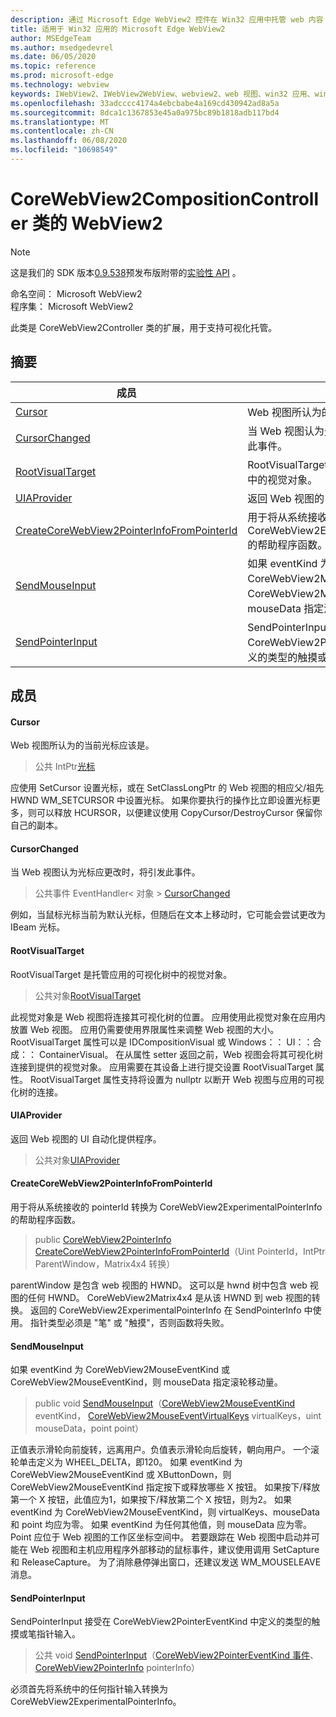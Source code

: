 ```yaml
---
description: 通过 Microsoft Edge WebView2 控件在 Win32 应用中托管 web 内容
title: 适用于 Win32 应用的 Microsoft Edge WebView2
author: MSEdgeTeam
ms.author: msedgedevrel
ms.date: 06/05/2020
ms.topic: reference
ms.prod: microsoft-edge
ms.technology: webview
keywords: IWebView2、IWebView2WebView、webview2、web 视图、win32 应用、win32、edge、ICoreWebView2、ICoreWebView2Controller、浏览器控件、边缘 html
ms.openlocfilehash: 33adcccc4174a4ebcbabe4a169cd430942ad8a5a
ms.sourcegitcommit: 8dca1c1367853e45a0a975bc89b1818adb117bd4
ms.translationtype: MT
ms.contentlocale: zh-CN
ms.lasthandoff: 06/08/2020
ms.locfileid: "10698549"
---
```

# CoreWebView2CompositionController 类的 WebView2 

> [!NOTE]
> 这是我们的 SDK 版本[0.9.538](../../../releasenotes.md#09538)预发布版附带的[实验性 API](../../../concepts/versioning.md#experimental-apis) 。

命名空间： Microsoft WebView2 \
程序集： Microsoft WebView2

此类是 CoreWebView2Controller 类的扩展，用于支持可视化托管。

## 摘要

 成员                        | 描述
--------------------------------|---------------------------------------------
[Cursor](#cursor) | Web 视图所认为的当前光标应该是。
[CursorChanged](#cursorchanged) | 当 Web 视图认为光标应更改时，将引发此事件。
[RootVisualTarget](#rootvisualtarget) | RootVisualTarget 是托管应用的可视化树中的视觉对象。
[UIAProvider](#uiaprovider) | 返回 Web 视图的 UI 自动化提供程序。
[CreateCoreWebView2PointerInfoFromPointerId](#createcorewebview2pointerinfofrompointerid) | 用于将从系统接收的 pointerId 转换为 CoreWebView2ExperimentalPointerInfo 的帮助程序函数。
[SendMouseInput](#sendmouseinput) | 如果 eventKind 为 CoreWebView2MouseEventKind 或 CoreWebView2MouseEventKind，则 mouseData 指定滚轮移动量。
[SendPointerInput](#sendpointerinput) | SendPointerInput 接受在 CoreWebView2PointerEventKind 中定义的类型的触摸或笔指针输入。

## 成员

#### Cursor 

Web 视图所认为的当前光标应该是。

> 公共 IntPtr[光标](#cursor)

应使用 SetCursor 设置光标，或在 SetClassLongPtr 的 Web 视图的相应父/祖先 HWND WM_SETCURSOR 中设置光标。 如果你要执行的操作比立即设置光标更多，则可以释放 HCURSOR，以便建议使用 CopyCursor/DestroyCursor 保留你自己的副本。

#### CursorChanged 

当 Web 视图认为光标应更改时，将引发此事件。

> 公共事件 EventHandler< 对象 > [CursorChanged](#cursorchanged)

例如，当鼠标光标当前为默认光标，但随后在文本上移动时，它可能会尝试更改为 IBeam 光标。

#### RootVisualTarget 

RootVisualTarget 是托管应用的可视化树中的视觉对象。

> 公共对象[RootVisualTarget](#rootvisualtarget)

此视觉对象是 Web 视图将连接其可视化树的位置。 应用使用此视觉对象在应用内放置 Web 视图。 应用仍需要使用界限属性来调整 Web 视图的大小。 RootVisualTarget 属性可以是 IDCompositionVisual 或 Windows：： UI：：合成：： ContainerVisual。 在从属性 setter 返回之前，Web 视图会将其可视化树连接到提供的视觉对象。 应用需要在其设备上进行提交设置 RootVisualTarget 属性。 RootVisualTarget 属性支持将设置为 nullptr 以断开 Web 视图与应用的可视化树的连接。

#### UIAProvider 

返回 Web 视图的 UI 自动化提供程序。

> 公共对象[UIAProvider](#uiaprovider)

#### CreateCoreWebView2PointerInfoFromPointerId 

用于将从系统接收的 pointerId 转换为 CoreWebView2ExperimentalPointerInfo 的帮助程序函数。

> public [CoreWebView2PointerInfo](microsoft-web-webview2-core-corewebview2pointerinfo.md) [CreateCoreWebView2PointerInfoFromPointerId](#createcorewebview2pointerinfofrompointerid)（Uint PointerId，IntPtr ParentWindow，Matrix4x4 转换）

parentWindow 是包含 web 视图的 HWND。 这可以是 hwnd 树中包含 web 视图的任何 HWND。 CoreWebView2Matrix4x4 是从该 HWND 到 web 视图的转换。 返回的 CoreWebView2ExperimentalPointerInfo 在 SendPointerInfo 中使用。 指针类型必须是 "笔" 或 "触摸"，否则函数将失败。

#### SendMouseInput 

如果 eventKind 为 CoreWebView2MouseEventKind 或 CoreWebView2MouseEventKind，则 mouseData 指定滚轮移动量。

> public void [SendMouseInput](#sendmouseinput)（[CoreWebView2MouseEventKind](./namespace-microsoft-web-webview2-core.md) eventKind， [CoreWebView2MouseEventVirtualKeys](./namespace-microsoft-web-webview2-core.md) virtualKeys，uint mouseData，point point）

正值表示滑轮向前旋转，远离用户。负值表示滑轮向后旋转，朝向用户。 一个滚轮单击定义为 WHEEL_DELTA，即120。 如果 eventKind 为 CoreWebView2MouseEventKind 或 XButtonDown，则 CoreWebView2MouseEventKind 指定按下或释放哪些 X 按钮。 如果按下/释放第一个 X 按钮，此值应为1，如果按下/释放第二个 X 按钮，则为2。 如果 eventKind 为 CoreWebView2MouseEventKind，则 virtualKeys、mouseData 和 point 均应为零。 如果 eventKind 为任何其他值，则 mouseData 应为零。 Point 应位于 Web 视图的工作区坐标空间中。 若要跟踪在 Web 视图中启动并可能在 Web 视图和主机应用程序外部移动的鼠标事件，建议使用调用 SetCapture 和 ReleaseCapture。 为了消除悬停弹出窗口，还建议发送 WM_MOUSELEAVE 消息。

#### SendPointerInput 

SendPointerInput 接受在 CoreWebView2PointerEventKind 中定义的类型的触摸或笔指针输入。

> 公共 void [SendPointerInput](#sendpointerinput)（[CoreWebView2PointerEventKind 事件](./namespace-microsoft-web-webview2-core.md)、 [CoreWebView2PointerInfo](microsoft-web-webview2-core-corewebview2pointerinfo.md) pointerInfo）

必须首先将系统中的任何指针输入转换为 CoreWebView2ExperimentalPointerInfo。

